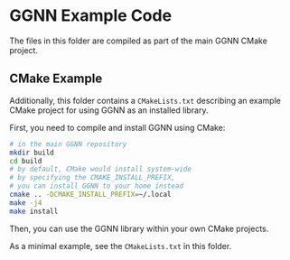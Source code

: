 # GGNN Example Code

The files in this folder are compiled as part of the main GGNN CMake project.

## CMake Example

Additionally, this folder contains a `CMakeLists.txt`
describing an example CMake project for using GGNN as an installed library.

First, you need to compile and install GGNN using CMake:

```bash
# in the main GGNN repository
mkdir build
cd build
# by default, CMake would install system-wide
# by specifying the CMAKE_INSTALL_PREFIX,
# you can install GGNN to your home instead
cmake .. -DCMAKE_INSTALL_PREFIX=~/.local
make -j4
make install
```

Then, you can use the GGNN library within your own CMake projects.

As a minimal example, see the `CMakeLists.txt` in this folder.
